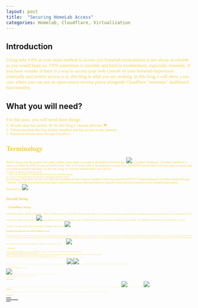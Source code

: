 ```yaml
---
layout: post
title:  "Securing HomeLab Access"
categories: Homelab, Cloudflare, Virtualization
---
```



## **Introduction**

<span style="color: #f2cf4a; font-family: Babas; font-size: 0.9em;">
Using only VPN as your main method to access you homelab environment is not alway as reliable as you would hope so.  VPN sometimes is unstable and hard to troubleshoot, especially remotely.
If you have wonder if there is a way to access your web console of your homelab hypervisor externally and restrict access to it, this blog is what you are seeking. In this blog, I will show a use case where you can use an open-source reverse proxy alongside Cloudflare "awesome" dashboard functionality.</span>

## What you will need?
<span style="color: #f2cf4a; font-family: Babas; font-size: 0.9em;">
For this post, you will need three things: <br />
<span style="color: #f2cf4a; font-family: Babas; font-size: 0.9em;">
1- Router that has public IP. In this blog I choose pfSense ❤   <br />
<span style="color: #f2cf4a; font-family: Babas; font-size: 0.9em;">
2- Virtual machine that has docker installed and has access to the internet.  <br />
<span style="color: #f2cf4a; font-family: Babas; font-size: 0.9em;">
3- Registered domain name through Cloudflare. <br />

#  **Terminology**

<span style="color: #f2cf4a; font-family: Babas; font-size: 0.9em;">  
Before diving into the project, let's take a define some terms to establish ground-level knowledge:
<img src="https://raw.githubusercontent.com/sh1dow3r/layer0/gh-pages/_posts/img/Remote_Access_Homelab/CF_dashboard.png"/>
<span style="color: #f2cf4a; font-family: Babas; font-size: 0.9em;">  
`Cloudflare Dashboard`: Cloudflare dashboard is where you define the DNS records and modify them. Since we're on the subject, the dashboard so many many AMAZING services that I can't even begin to fathom what you could accomplish with them. For the time being, we will stick with the basics ones such as:
<br />
<span style="color: #f2cf4a; font-family: Babas; font-size: 0.9em;"> 1- DNS: To define our DNS records <br />
<span style="color: #f2cf4a; font-family: Babas; font-size: 0.9em;"> 2- SSL/TLS: To modify TLS negotiations with the proxy and other parties. <br />
<span style="color: #f2cf4a; font-family: Babas; font-size: 1.1em;"> 3- Access: Protect internal resources by requiring authentication <br />
<span style="color: #f2cf4a; font-family: Babas; font-size: 1.1em;"> To read more about these services, visit their [documentation]( https://support.cloudflare.com/hc/en-us/articles/205075117-Understanding-the-Cloudflare-dashboard) page.
<span style="color: #f2cf4a; font-family: Babas; font-size: 1.1em;">  
`Traefik`: Traefik is a dockerized and open-source reverse proxy and load balancer typically used with microservices in the cloud(Docker swarm, Kubernetes).
<img src="https://raw.githubusercontent.com/sh1dow3r/layer0/gh-pages/_posts/img/Remote_Access_Homelab/Traefik.png"/>
</span>

## **Install/Setup**

### - Cloudflare Setup

<span style="color: #f2cf4a; font-family: Babas; font-size: 0.9em;"> 
Under [Cloudflare dashboard]( https://dash.cloudflare.com)
<span style="color: #f2cf4a; font-family: Babas; font-size: 0.9em;"> Go to the DNS tab and create a new 'A' record that correspond to you public IP. An example is shown in the screenshot below. This record will be used for the traefik web interface.
<img src="https://raw.githubusercontent.com/sh1dow3r/layer0/gh-pages/_posts/img/Remote_Access_Homelab/CF_DNS.png"/>

<span style="color: #f2cf4a; font-family: Babas; font-size: 0.9em;;">
After adding the 'A' record, you will need to add a 'CNAME' record for each microservice you need to access externally. The CNAME record will point back to the Traefik 'A' record "dynamic" we added earlier.
Here's an example of adding a web01 record.
<img src="https://raw.githubusercontent.com/sh1dow3r/layer0/gh-pages/_posts/img/Remote_Access_Homelab/CF_web01.png"/>

#### Securing your mircoservices with Cloudflear Access

<span style="color: #f2cf4a; font-family: Babas; font-size: 0.9em;">
Cloudflare provides you with functionality where you can limit the access of specific page to certain users. The identity provider varies based on your choosing. Every identity provider has their instruction written after you choose it.
<span style="color: #f2cf4a; font-family: Babas; font-size: 0.9em;">
After you setup your login method create an Access policy for your microservice you want to limit its access. 
In the screenshot below, I'm creating an access policy that limits the access of web01 page to the user with `l33t@gamil.com` email. There are many ways to restrict access to a page that is better than what I'm showing that Cloudflare feature such as ("Emails ends with", "IP range", "Access Service Token", ... ).
<img src="https://raw.githubusercontent.com/sh1dow3r/layer0/gh-pages/_posts/img/Remote_Access_Homelab/CF_AccessPolicy.png"/>

### - VM setup
<span style="color: #f2cf4a; font-family: Babas; font-size: 0.9em;">
After we install the dependencies namely docker and docker-compose in the VM.
Open the terminal in you VM and clone this repo:  <br />
`root$ git clone https://github.com/sh1dow3r/Traefik_CF`  <br />
`root$ cd Trafik_CF`
<span style="color: #f2cf4a; font-family: Babas; font-size: 0.9em;">  
Inside the repo you will need to apply two task
<span style="color: #f2cf4a; font-family: Babas; font-size: 0.9em;">  
1- Generate a certificate for Traefik microservices and place it in certs directory, which can be easily done with this command  <br />
`mkdir -p certs; openssl req -x509 -newkey rsa:4096 -nodes -out certs/cert.crt -keyout certs/cert.key -days 365`  <br />
<span style="color: #f2cf4a; font-family: Babas; font-size: 0.9em;">  
2- Make note of your Global API KEY and email from your cloudflare account. This information can be found in your under your profile [Cloudflare dashboard]( https://dash.cloudflare.com/)  <br />
After you have taking the global API Key, add it to the dockerfile in Traefik folder, and add your email as well as shown in the screenshot below:
<img src="https://raw.githubusercontent.com/sh1dow3r/layer0/gh-pages/_posts/img/Remote_Access_Homelab/CF_API.png"/>
<img src="https://raw.githubusercontent.com/sh1dow3r/layer0/gh-pages/_posts/img/Remote_Access_Homelab/Traefik_Dockerfile.png"/> 

<span style="color: #f2cf4a; font-family: Babas; font-size: 0.9em;"> 
After setting up all the global variables, we need to make small changes to the `traefik.toml` under `traefik` folder. Edits will be as follows:

<span style="color: #f2cf4a; font-family: Babas; font-size: 0.9em;">1- Change your email under `[acme]` <br />

<span style="color: #f2cf4a; font-family: Babas; font-size: 0.9em;">2- Change the domain to your domain under `[acme.domains]` <br />
<span style="color: #f2cf4a; font-family: Babas; font-size: 0.9em;"> 3- Make sure to set up the right IP of traefik VM. <br />
<img src="https://raw.githubusercontent.com/sh1dow3r/layer0/gh-pages/_posts/img/Remote_Access_Homelab/Traefik_IP.png"/>
<span style="color: #f2cf4a; font-family: Babas; font-size: 0.9em;">4- Make sure to add each mircoservice you would like to add to both `[backends]` and `[frontends]` following the same format of the existing record `web01`.

<span style="color: #f2cf4a; font-family: Babas; font-size: 0.9em;"> Final step would be to bring spawn the docker instance using the following command: <br />
<span style="color: #f2cf4a; font-family: Babas; font-size: 0.9em;">
`root$ docker-compose up -d`

### - pfSense Setup

<span style="color: #f2cf4a; font-family: Babas; font-size: 0.9em;">  
Now that we configure pfSense to redirect the traffic coming on port 80 and port 443 of the public IP to be redirected to the Traefik reverse proxy. That will be quickly done through the NAT rule to allow port forwarding and through the Firewall Rules to allow incoming traffic to come in.  
</span>
<span style="color: #f2cf4a; font-family: Babas; font-size: 0.9em;">
The Firewall rules would look like something like this:
<img src="https://raw.githubusercontent.com/sh1dow3r/layer0/gh-pages/_posts/img/Remote_Access_Homelab/FirewallRule.png"/> 
<span style="color: #f2cf4a; font-family: Babas; font-size: 0.9em;">
The NAT rules would look like something like this:
<img src="https://raw.githubusercontent.com/sh1dow3r/layer0/gh-pages/_posts/img/Remote_Access_Homelab/NATRule.png"/> 

## Conclusion

<span style="color: #f2cf4a; font-family: Babas; font-size: 0.9em;">
 In this blog I explained how to add a secondary access to your homelab using Cloudflare free features and using Traefik reverse proxy. I also touched a bit how to configure the routes on pfSense to allow the traffic through using NAT rules. Using such method can help if you lose you VPN access to your environment and help prevent single point of failure on certain cases. </span>

# References


[Cloudflare docs](https://support.cloudflare.com/hc/en-us/articles/205075117-Understanding-the-Cloudflare-dashboard)

[Cloudflare Settings for Traefik Docker](smarthomebeginner.com/cloudflare-settings-for-traefik-docker/)

[Evan's Github](https://github.com/egallis31/traefik-elk-grafana)
